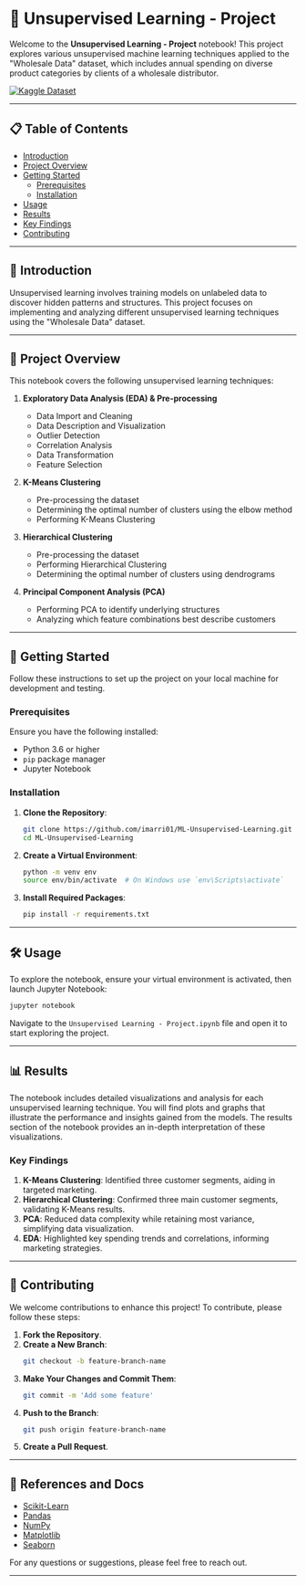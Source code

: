 
# 🧠 Unsupervised Learning - Project

Welcome to the **Unsupervised Learning - Project** notebook! This project explores various unsupervised machine learning techniques applied to the "Wholesale Data" dataset, which includes annual spending on diverse product categories by clients of a wholesale distributor.

[![Kaggle Dataset](https://img.shields.io/badge/Kaggle-Dataset-blue.svg)](https://www.kaggle.com/datasets/binovi/wholesale-customers-data-set)

---

## 📋 Table of Contents

- [Introduction](https://github.com/imarri01/ML-Unsupervised-Learning?tab=readme-ov-file#-introduction)
- [Project Overview](https://github.com/imarri01/ML-Unsupervised-Learning?tab=readme-ov-file#-project-overview)
- [Getting Started](https://github.com/imarri01/ML-Unsupervised-Learning?tab=readme-ov-file#-getting-started)
  - [Prerequisites](https://github.com/imarri01/ML-Unsupervised-Learning?tab=readme-ov-file#prerequisites)
  - [Installation](https://github.com/imarri01/ML-Unsupervised-Learning?tab=readme-ov-file#installation)
- [Usage](#usage)
- [Results](https://github.com/imarri01/ML-Unsupervised-Learning?tab=readme-ov-file#-results)
- [Key Findings](https://github.com/imarri01/ML-Unsupervised-Learning?tab=readme-ov-file#key-findings)
- [Contributing](https://github.com/imarri01/ML-Unsupervised-Learning?tab=readme-ov-file#-contributing)


---

## 📘 Introduction

Unsupervised learning involves training models on unlabeled data to discover hidden patterns and structures. This project focuses on implementing and analyzing different unsupervised learning techniques using the "Wholesale Data" dataset.

---

## 🌟 Project Overview

This notebook covers the following unsupervised learning techniques:

1. **Exploratory Data Analysis (EDA) & Pre-processing**
   - Data Import and Cleaning
   - Data Description and Visualization
   - Outlier Detection
   - Correlation Analysis
   - Data Transformation
   - Feature Selection

2. **K-Means Clustering**
   - Pre-processing the dataset
   - Determining the optimal number of clusters using the elbow method
   - Performing K-Means Clustering

3. **Hierarchical Clustering**
   - Pre-processing the dataset
   - Performing Hierarchical Clustering
   - Determining the optimal number of clusters using dendrograms

4. **Principal Component Analysis (PCA)**
   - Performing PCA to identify underlying structures
   - Analyzing which feature combinations best describe customers

---

## 🚀 Getting Started

Follow these instructions to set up the project on your local machine for development and testing.

### Prerequisites

Ensure you have the following installed:
- Python 3.6 or higher
- `pip` package manager
- Jupyter Notebook

### Installation

1. **Clone the Repository**:
    ```bash
    git clone https://github.com/imarri01/ML-Unsupervised-Learning.git
    cd ML-Unsupervised-Learning
    ```

2. **Create a Virtual Environment**:
    ```bash
    python -m venv env
    source env/bin/activate  # On Windows use `env\Scripts\activate`
    ```

3. **Install Required Packages**:
    ```bash
    pip install -r requirements.txt
    ```

---

## 🛠️ Usage

To explore the notebook, ensure your virtual environment is activated, then launch Jupyter Notebook:

```bash
jupyter notebook
```

Navigate to the `Unsupervised Learning - Project.ipynb` file and open it to start exploring the project.

---

## 📊 Results

The notebook includes detailed visualizations and analysis for each unsupervised learning technique. You will find plots and graphs that illustrate the performance and insights gained from the models. The results section of the notebook provides an in-depth interpretation of these visualizations.

### Key Findings

1. **K-Means Clustering**: Identified three customer segments, aiding in targeted marketing.
2. **Hierarchical Clustering**: Confirmed three main customer segments, validating K-Means results.
3. **PCA**: Reduced data complexity while retaining most variance, simplifying data visualization.
4. **EDA**: Highlighted key spending trends and correlations, informing marketing strategies.

---

## 🤝 Contributing

We welcome contributions to enhance this project! To contribute, please follow these steps:

1. **Fork the Repository**.
2. **Create a New Branch**:
    ```bash
    git checkout -b feature-branch-name
    ```
3. **Make Your Changes and Commit Them**:
    ```bash
    git commit -m 'Add some feature'
    ```
4. **Push to the Branch**:
    ```bash
    git push origin feature-branch-name
    ```
5. **Create a Pull Request**.

---

## 💼 References and Docs

- [Scikit-Learn](https://scikit-learn.org/stable/)
- [Pandas](https://pandas.pydata.org/)
- [NumPy](https://numpy.org/)
- [Matplotlib](https://matplotlib.org/)
- [Seaborn](https://seaborn.pydata.org/)

For any questions or suggestions, please feel free to reach out.

---
